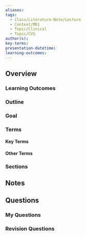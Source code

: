 ```yaml
---
aliases: 
tags:
  - Class/Literature-Note/Lecture
  - Context/MD1
  - Topic/Clinical
  - Topic/CVS
author(s): 
key-terms: 
presentation-datetime: 
learning-outcomes:
---
```



## Overview
### Learning Outcomes

### Outline

### Goal

### Terms
#### Key Terms

#### Other Terms

### Sections


## Notes


## Questions

### My Questions
### Revision Questions




